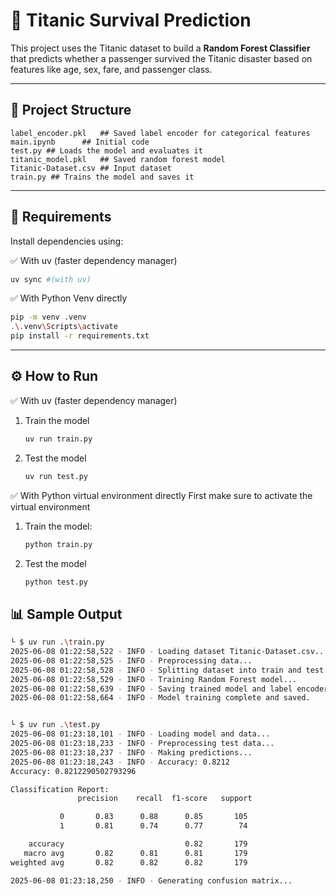 # 🚢 Titanic Survival Prediction

This project uses the Titanic dataset to build a **Random Forest Classifier** that predicts whether a passenger survived the Titanic disaster based on features like age, sex, fare, and passenger class.

---

## 📁 Project Structure

```
label_encoder.pkl   ## Saved label encoder for categorical features
main.ipynb      ## Initial code
test.py ## Loads the model and evaluates it
titanic_model.pkl   ## Saved random forest model
Titanic-Dataset.csv ## Input dataset
train.py ## Trains the model and saves it
```

---

## 📌 Requirements

Install dependencies using:

✅ With uv (faster dependency manager)

```bash
uv sync #(with uv)
```

✅ With Python Venv directly

```bash
pip -m venv .venv
.\.venv\Scripts\activate
pip install -r requirements.txt
```

---

## ⚙️ How to Run

✅ With uv (faster dependency manager)

1. Train the model
    ```bash
    uv run train.py
    ```
2. Test the model
    ```bash
    uv run test.py
    ```

✅ With Python virtual environment directly
First make sure to activate the virtual environment

1. Train the model:
    ```bash
    python train.py
    ```
2. Test the model
    ```bash
    python test.py
    ```

## 📊 Sample Output

```bash
└ $ uv run .\train.py
2025-06-08 01:22:58,522 - INFO - Loading dataset Titanic-Dataset.csv...
2025-06-08 01:22:58,525 - INFO - Preprocessing data...
2025-06-08 01:22:58,528 - INFO - Splitting dataset into train and test sets...
2025-06-08 01:22:58,529 - INFO - Training Random Forest model...
2025-06-08 01:22:58,639 - INFO - Saving trained model and label encoder...
2025-06-08 01:22:58,664 - INFO - Model training complete and saved.


└ $ uv run .\test.py
2025-06-08 01:23:18,101 - INFO - Loading model and data...
2025-06-08 01:23:18,233 - INFO - Preprocessing test data...
2025-06-08 01:23:18,237 - INFO - Making predictions...
2025-06-08 01:23:18,243 - INFO - Accuracy: 0.8212
Accuracy: 0.8212290502793296

Classification Report:
               precision    recall  f1-score   support

           0       0.83      0.88      0.85       105
           1       0.81      0.74      0.77        74

    accuracy                           0.82       179
   macro avg       0.82      0.81      0.81       179
weighted avg       0.82      0.82      0.82       179

2025-06-08 01:23:18,250 - INFO - Generating confusion matrix...
```

